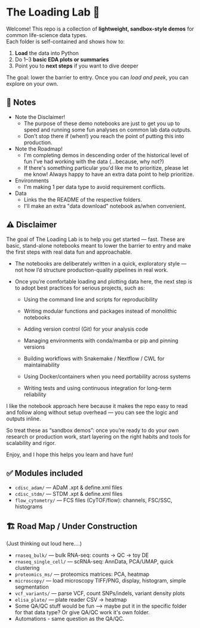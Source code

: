 # The Loading Lab 🧪

Welcome! This repo is a collection of **lightweight, sandbox-style demos** for common life-science data types.  
Each folder is self-contained and shows how to:

1. **Load** the data into Python
2. Do 1–3 **basic EDA plots or summaries**
3. Point you to **next steps** if you want to dive deeper

The goal: lower the barrier to entry. Once you can *load and peek*, you can explore on your own.


## 📌 Notes
- Note the Disclaimer!
    - The purpose of these demo notebooks are just to get you up to speed and running some fun analyses on common lab data outputs.
    - Don't stop there if (when!) you reach the point of putting this into production.
- Note the Roadmap!
    - I'm completing demos in descending order of the historical level of fun I've had working with the data (...because, why not?) 
    - If there's something particular you'd like me to prioritize, please let me know! Always happy to have an extra data point to help prioritize. 
- Environments
    - I'm making 1 per data type to avoid requirement conflicts.
- Data
    - Links the the README of the respective folders.
    - I'll make an extra "data download" notebook as/when convenient. 

## ⚠️ Disclaimer

The goal of The Loading Lab is to help you get started — fast. These are basic, stand-alone notebooks meant to lower the barrier to entry and make the first steps with real data fun and approachable.

- The notebooks are deliberately written in a quick, exploratory style — not how I’d structure production-quality pipelines in real work.

- Once you’re comfortable loading and plotting data here, the next step is to adopt best practices for serious projects, such as:

    - Using the command line and scripts for reproducibility

    - Writing modular functions and packages instead of monolithic notebooks

    - Adding version control (Git) for your analysis code

    - Managing environments with conda/mamba or pip and pinning versions

    - Building workflows with Snakemake / Nextflow / CWL for maintainability

    - Using Docker/containers when you need portability across systems

    - Writing tests and using continuous integration for long-term reliability

I like the notebook approach here because it makes the repo easy to read and follow along without setup overhead — you can see the logic and outputs inline.

So treat these as “sandbox demos”: once you’re ready to do your own research or production work, start layering on the right habits and tools for scalability and rigor.

Enjoy, and I hope this helps you learn and have fun! 


## ✅ Modules included
- `cdisc_adam/` — ADaM .xpt & define.xml files
- `cdisc_stdm/` — STDM .xpt & define.xml files
- `flow_cytometry/` — FCS files (CyTOF/flow): channels, FSC/SSC, histograms

## 🏗️ Road Map / Under Construction
(Just thinking out loud here....)
- `rnaseq_bulk/` — bulk RNA-seq: counts → QC → toy DE
- `rnaseq_single_cell/` — scRNA-seq: AnnData, PCA/UMAP, quick clustering
- `proteomics_ms/` — proteomics matrices: PCA, heatmap
- `microscopy/` — load microscopy TIFF/PNG, display, histogram, simple segmentation  
- `vcf_variants/` — parse VCF, count SNPs/indels, variant density plots  
- `elisa_plate/` — plate reader CSV → heatmap
- Some QA/QC stuff would be fun --> maybe put it in the specific folder for that data type? Or give QA/QC work it's own folder.
- Automations - same question as the QA/QC.
